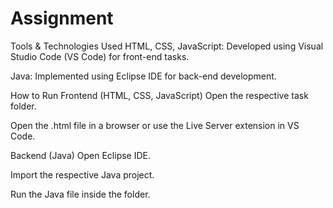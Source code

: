 # Assignment
Tools & Technologies Used
HTML, CSS, JavaScript: Developed using Visual Studio Code (VS Code) for front-end tasks.

Java: Implemented using Eclipse IDE for back-end development.

How to Run
Frontend (HTML, CSS, JavaScript)
Open the respective task folder.

Open the .html file in a browser or use the Live Server extension in VS Code.

Backend (Java)
Open Eclipse IDE.

Import the respective Java project.

Run the Java file inside the folder.
